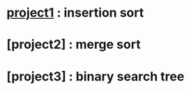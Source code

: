 # [project1](https://github.com/devyusss/dataStructures-algorithms/blob/main/project1.md) : insertion sort 
# [project2] : merge sort
# [project3] : binary search tree
